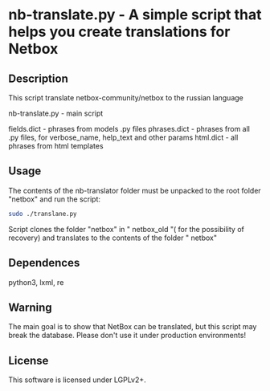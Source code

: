 # nb-translate.py - A simple script that helps you create translations for Netbox
## Description
This script translate netbox-community/netbox to the russian language

nb-translate.py - main script

fields.dict - phrases from models .py files
phrases.dict - phrases from all .py files, for verbose_name, help_text and other params 
html.dict - all phrases from html templates

## Usage
The contents of the nb-translator folder must be unpacked to the root folder "netbox" and run the script:

```bash
sudo ./translane.py
```
Script clones the folder "netbox" in " netbox_old "( for the possibility of recovery) and translates to the contents of the folder " netbox"
## Dependences
python3, lxml, re

## Warning
The main goal is to show that NetBox can be translated, but this script may break the database. Please don't use it under production environments!
## License
This software is licensed under LGPLv2+.
